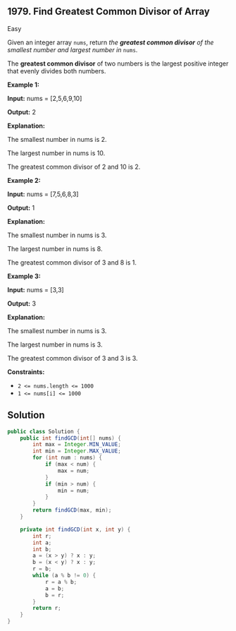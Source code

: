## 1979\. Find Greatest Common Divisor of Array

Easy

Given an integer array `nums`, return _the **greatest common divisor** of the smallest number and largest number in_ `nums`.

The **greatest common divisor** of two numbers is the largest positive integer that evenly divides both numbers.

**Example 1:**

**Input:** nums = [2,5,6,9,10]

**Output:** 2

**Explanation:** 

The smallest number in nums is 2. 

The largest number in nums is 10. 

The greatest common divisor of 2 and 10 is 2.

**Example 2:**

**Input:** nums = [7,5,6,8,3]

**Output:** 1

**Explanation:** 

The smallest number in nums is 3. 

The largest number in nums is 8. 

The greatest common divisor of 3 and 8 is 1.

**Example 3:**

**Input:** nums = [3,3]

**Output:** 3

**Explanation:** 

The smallest number in nums is 3. 

The largest number in nums is 3. 

The greatest common divisor of 3 and 3 is 3.

**Constraints:**

*   `2 <= nums.length <= 1000`
*   `1 <= nums[i] <= 1000`

## Solution

```java
public class Solution {
    public int findGCD(int[] nums) {
        int max = Integer.MIN_VALUE;
        int min = Integer.MAX_VALUE;
        for (int num : nums) {
            if (max < num) {
                max = num;
            }
            if (min > num) {
                min = num;
            }
        }
        return findGCD(max, min);
    }

    private int findGCD(int x, int y) {
        int r;
        int a;
        int b;
        a = (x > y) ? x : y;
        b = (x < y) ? x : y;
        r = b;
        while (a % b != 0) {
            r = a % b;
            a = b;
            b = r;
        }
        return r;
    }
}
```